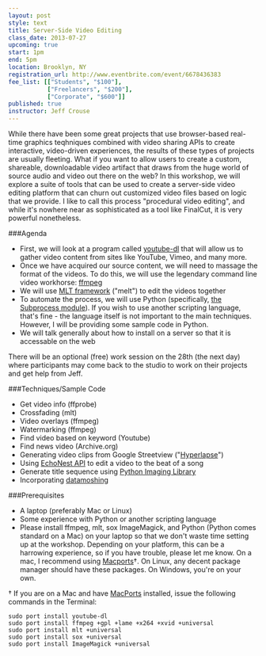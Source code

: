 ```yaml
---
layout: post
style: text
title: Server-Side Video Editing
class_date: 2013-07-27
upcoming: true
start: 1pm
end: 5pm
location: Brooklyn, NY
registration_url: http://www.eventbrite.com/event/6678436383
fee_list: [["Students", "$100"],
           ["Freelancers", "$200"],
           ["Corporate", "$600"]]
published: true
instructor: Jeff Crouse
---
```


While there have been some great projects that use browser-based real-time graphics teqhniques combined with video sharing APIs to create interactive, video-driven experiences, the results of these types of projects are usually fleeting. What if you want to allow users to create a custom, shareable, downloadable video artifact that draws from the huge world of source audio and video out there on the web?
In this workshop, we will explore a suite of tools that can be used to create a server-side video editing platform that can churn out customized video files based on logic that we provide. I like to call this process "procedural video editing", and while it's nowhere near as sophisticated as a tool like FinalCut, it is very powerful nonetheless.

###Agenda

* First, we will look at a program called [youtube-dl](https://github.com/rg3/youtube-dl) that will allow us to gather video content from sites like YouTube, Vimeo, and many more.
* Once we have acquired our source content, we will need to massage the format of the videos. To do this, we will use the legendary command line video workhorse: [ffmpeg](http://www.ffmpeg.org/)
* We will use [MLT framework](http://www.mltframework.org/) ("melt") to edit the videos together
* To automate the process, we will use Python (specifically, [the Subprocess module](http://docs.python.org/2/library/subprocess.html)). If you wish to use another scripting language, that's fine - the language itself is not important to the main techniques. However, I will be providing some sample code in Python.
* We will talk generally about how to install on a server so that it is accessable on the web

There will be an optional (free) work session on the 28th (the next day) where participants may come back to the studio to work on their projects and get help from Jeff.

###Techniques/Sample Code

* Get video info (ffprobe)
* Crossfading (mlt)
* Video overlays (ffmpeg)
* Watermarking (ffmpeg)
* Find video based on keyword (Youtube)
* Find news video (Archive.org)
* Generating video clips from Google Streetview ("<a href="http://hyperlapse.tllabs.io/">Hyperlapse</a>")
* Using <a href="http://developer.echonest.com/docs/v4/">EchoNest API</a> to edit a video to the beat of a song
* Generate title sequence using <a href="http://www.pythonware.com/products/pil/">Python Imaging Library</a>
* Incorporating <a href="https://github.com/grampajoe/Autodatamosh">datamoshing</a>


###Prerequisites

* A laptop (preferably Mac or Linux)
* Some experience with Python or another scripting language
* Please install ffmpeg, mlt, sox ImageMagick, and Python (Python comes standard on a Mac) on your laptop so that we don't waste time setting up at the workshop. Depending on your platform, this can be a harrowing experience, so if you have trouble, please let me know. On a mac, I recommend using [Macports](http://www.macports.org/)†. On Linux, any decent package manager should have these packages. On Windows, you're on your own.

† If you are on a Mac and have <a href="http://www.macports.org/">MacPorts</a> installed, issue the following commands in the Terminal:

	sudo port install youtube-dl
	sudo port install ffmpeg +gpl +lame +x264 +xvid +universal
	sudo port install mlt +universal
	sudo port install sox +universal
	sudo port install ImageMagick +universal
